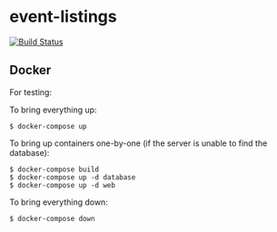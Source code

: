 # event-listings

[![Build Status](https://travis-ci.org/SkatemapApp/event-listings.svg?branch=master)](https://travis-ci.org/SkatemapApp/event-listings)


## Docker

For testing:

To bring everything up:
```
$ docker-compose up
```

To bring up containers one-by-one (if the server is unable to find the database):
```
$ docker-compose build
$ docker-compose up -d database
$ docker-compose up -d web
```

To bring everything down:
```
$ docker-compose down
```
